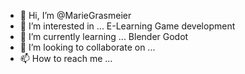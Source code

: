 - 👋 Hi, I’m @MarieGrasmeier
- 👀 I’m interested in ...
  E-Learning
  Game development
- 🌱 I’m currently learning ...
  Blender
  Godot
- 💞️ I’m looking to collaborate on ...
- 📫 How to reach me ...

<!---
MarieGrasmeier/MarieGrasmeier is a ✨ special ✨ repository because its `README.md` (this file) appears on your GitHub profile.
You can click the Preview link to take a look at your changes.
--->
